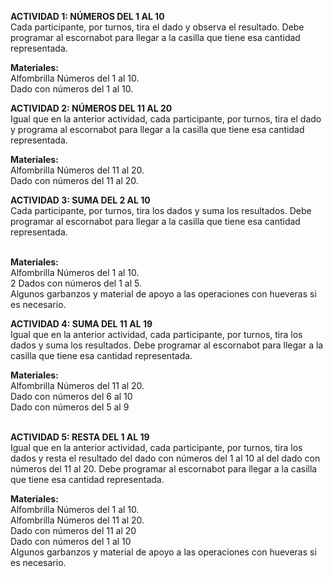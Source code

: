 <b>ACTIVIDAD 1: NÚMEROS DEL 1 AL 10</b><br/>
Cada participante, por turnos, tira el dado y observa el resultado. Debe programar al escornabot para llegar a la casilla que tiene esa cantidad representada.<br/>

<b>Materiales:</b><br/>
Alfombrilla Números del 1 al 10.<br/>
Dado con números del 1 al 10.<br/>

<b>ACTIVIDAD 2: NÚMEROS DEL 11 AL 20</b><br/>
Igual que en la anterior actividad, cada participante, por turnos, tira el dado y programa al escornabot para llegar a la casilla que tiene esa cantidad representada.<br/>

<b>Materiales:</b><br/>
Alfombrilla Números del 11 al 20.<br/>
Dado con números del 11 al 20.<br/>

<b>ACTIVIDAD 3: SUMA DEL 2 AL 10</b><br/>
Cada participante, por turnos, tira los dados y suma los resultados. Debe programar al escornabot para llegar a la casilla que tiene esa cantidad representada.<br/><br/>

<b>Materiales:</b><br/>
Alfombrilla Números del 1 al 10.<br/>
2 Dados con números del 1 al 5.<br/>
Algunos garbanzos y material de apoyo a las operaciones con hueveras si es necesario.<br/>

<b>ACTIVIDAD 4: SUMA DEL 11 AL 19</b><br/>
Igual que en la anterior actividad, cada participante, por turnos, tira los dados y suma los resultados. Debe programar al escornabot para llegar a la casilla que tiene esa cantidad representada.<br/>

<b>Materiales:</b><br/>
Alfombrilla Números del 11 al 20.<br/>
Dado con números del 6 al 10<br/>
Dado con números del 5 al 9<br/><br/>

<b>ACTIVIDAD 5: RESTA DEL 1 AL 19</b><br/>
Igual que en la anterior actividad, cada participante, por turnos, tira los dados y resta el resultado del dado con números del 1 al 10 al del dado con números del 11 al 20. Debe programar al escornabot para llegar a la casilla que tiene esa cantidad representada.<br/>

<b>Materiales:</b><br/>
Alfombrilla Números del 1 al 10.<br/>
Alfombrilla Números del 11 al 20.<br/>
Dado con números del 11 al 20<br/>
Dado con números del 1 al 10<br/>
Algunos garbanzos y material de apoyo a las operaciones con hueveras si es necesario.
